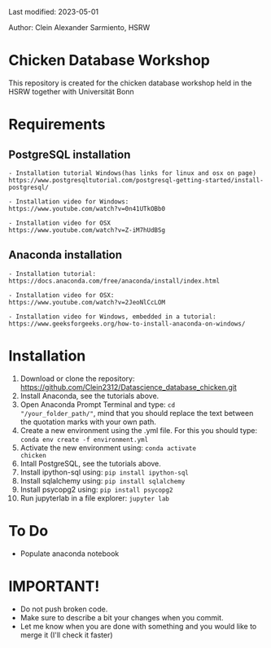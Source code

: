 Last modified: 2023-05-01

Author: Clein Alexander Sarmiento, HSRW

# Chicken Database Workshop
This repository is created for the chicken database workshop held in the HSRW together with Universität Bonn 

# Requirements
## PostgreSQL installation
    - Installation tutorial Windows(has links for linux and osx on page)
    https://www.postgresqltutorial.com/postgresql-getting-started/install-postgresql/

    - Installation video for Windows:
    https://www.youtube.com/watch?v=0n41UTkOBb0

    - Installation video for OSX
    https://www.youtube.com/watch?v=Z-iM7hUdBSg
## Anaconda installation
    - Installation tutorial:
    https://docs.anaconda.com/free/anaconda/install/index.html

    - Installation video for OSX:
    https://www.youtube.com/watch?v=2JeoNlCcLOM

    - Installation video for Windows, embedded in a tutorial:
    https://www.geeksforgeeks.org/how-to-install-anaconda-on-windows/

# Installation
1. Download or clone the repository: https://github.com/Clein2312/Datascience_database_chicken.git
2. Install Anaconda, see the tutorials above.
3. Open Anaconda Prompt Terminal and type: <code>cd "/your_folder_path/"</code>, mind that you should replace the text between the quotation marks with your own path.
4. Create a new environment using the .yml file. For this you should type:  
    <code>conda env create -f environment.yml</code>
5. Activate the new environment using: 
    <code>conda activate chicken</code>
6. Intall PostgreSQL, see the tutorials above.
7. Install ipython-sql using:
    <code>pip install ipython-sql</code>
8. Install sqlalchemy using:
    <code>pip install sqlalchemy</code>
9. Install psycopg2 using:
    <code>pip install psycopg2</code>
10. Run jupyterlab in a file explorer:
    <code>jupyter lab</code>
    



# To Do

- Populate anaconda notebook

# IMPORTANT!

- Do not push broken code.
- Make sure to describe a bit your changes when you commit.
- Let me know when you are done with something and you would like to merge it (I'll check it faster)
